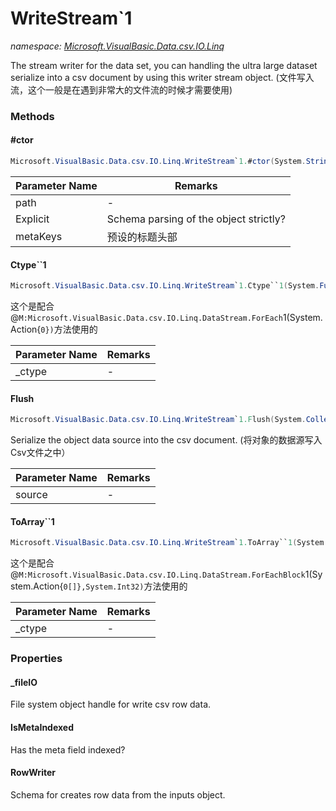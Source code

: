 ﻿# WriteStream`1
_namespace: [Microsoft.VisualBasic.Data.csv.IO.Linq](./index.md)_

The stream writer for the data set, you can handling the ultra large dataset 
 serialize into a csv document by using this writer stream object.
 (文件写入流，这个一般是在遇到非常大的文件流的时候才需要使用)



### Methods

#### #ctor
```csharp
Microsoft.VisualBasic.Data.csv.IO.Linq.WriteStream`1.#ctor(System.String,System.Boolean,System.String,System.String[],System.Collections.Generic.Dictionary{System.String,System.String})
```


|Parameter Name|Remarks|
|--------------|-------|
|path|-|
|Explicit|Schema parsing of the object strictly?|
|metaKeys|预设的标题头部|


#### Ctype``1
```csharp
Microsoft.VisualBasic.Data.csv.IO.Linq.WriteStream`1.Ctype``1(System.Func{``0,`0})
```
这个是配合@``M:Microsoft.VisualBasic.Data.csv.IO.Linq.DataStream.ForEach``1(System.Action{``0})``方法使用的

|Parameter Name|Remarks|
|--------------|-------|
|_ctype|-|


#### Flush
```csharp
Microsoft.VisualBasic.Data.csv.IO.Linq.WriteStream`1.Flush(System.Collections.Generic.IEnumerable{`0},System.Boolean)
```
Serialize the object data source into the csv document.
 (将对象的数据源写入Csv文件之中）

|Parameter Name|Remarks|
|--------------|-------|
|source|-|


#### ToArray``1
```csharp
Microsoft.VisualBasic.Data.csv.IO.Linq.WriteStream`1.ToArray``1(System.Func{``0,`0[]})
```
这个是配合@``M:Microsoft.VisualBasic.Data.csv.IO.Linq.DataStream.ForEachBlock``1(System.Action{``0[]},System.Int32)``方法使用的

|Parameter Name|Remarks|
|--------------|-------|
|_ctype|-|



### Properties

#### _fileIO
File system object handle for write csv row data.
#### IsMetaIndexed
Has the meta field indexed?
#### RowWriter
Schema for creates row data from the inputs object.
